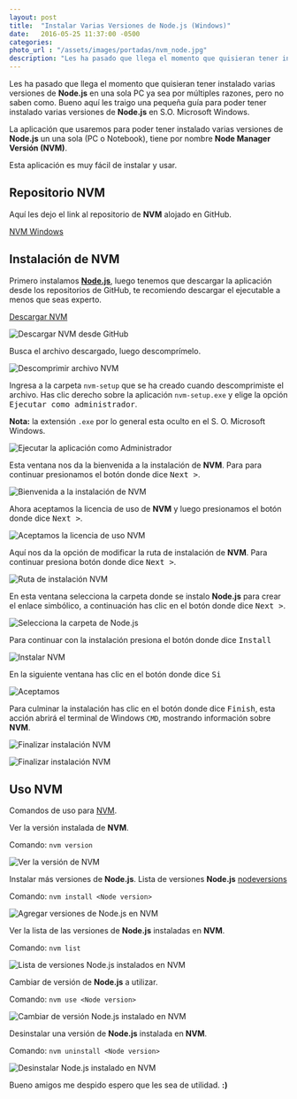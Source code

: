```yaml
---
layout: post
title:  "Instalar Varias Versiones de Node.js (Windows)"
date:   2016-05-25 11:37:00 -0500
categories:  
photo_url : "/assets/images/portadas/nvm_node.jpg"
description: "Les ha pasado que llega el momento que quisieran tener instalado varias versiones de Node.js en una sola PC ya sea por múltiples razones, pero no saben como"
---
```

Les ha pasado que llega el momento que quisieran tener instalado varias versiones de **Node.js** en una sola PC ya sea por múltiples razones, pero no saben como. Bueno aquí les traigo una pequeña guía para poder tener instalado varias versiones de **Node.js** en S.O. Microsoft Windows.

La aplicación que usaremos para poder tener instalado varias versiones de **Node.js** un una sola (PC o Notebook), tiene por nombre **Node Manager Versión (NVM)**.

Esta aplicación es muy fácil de instalar y usar.

## Repositorio NVM

Aquí les dejo el link al repositorio de **NVM** alojado en GitHub.

[NVM Windows](https://github.com/coreybutler/nvm-windows)


## Instalación de NVM

Primero instalamos **[Node.js](http://01luisrene.com/blog/2016/05/15/instalar-nodejs-en-windows/)**, luego tenemos que descargar la aplicación desde los repositorios de GitHub, te recomiendo descargar el ejecutable a menos que seas experto.

[Descargar NVM](https://github.com/coreybutler/nvm-windows/releases)

![Descargar NVM desde GitHub](/assets/images/posts/nvm_node/descargar_nvm.png)

Busca el archivo descargado, luego descomprímelo.

![Descomprimir archivo NVM](/assets/images/posts/nvm_node/descomprimir_nvm.png)

Ingresa a la carpeta `nvm-setup` que se ha creado cuando descomprimiste el archivo. Has clic derecho sobre la aplicación `nvm-setup.exe` y elige la opción <kbd>Ejecutar como administrador</kbd>.

**Nota:** la extensión `.exe` por lo general esta oculto en el S. O. Microsoft Windows.

![Ejecutar la aplicación como Administrador](/assets/images/posts/nvm_node/ejecutar_nvm.png)

Esta ventana nos da la bienvenida a la instalación de **NVM**. Para para continuar presionamos el botón donde dice <kbd>Next ></kbd>.

![Bienvenida a la instalación de NVM](/assets/images/posts/nvm_node/install_nvm_01.png)

Ahora aceptamos la licencia de uso de **NVM** y luego presionamos el botón donde dice <kbd>Next ></kbd>.

![Aceptamos la licencia de uso NVM](/assets/images/posts/nvm_node/install_nvm_02.png)

Aquí nos da la opción de modificar la ruta de instalación de **NVM**. Para continuar presiona botón donde dice <kbd>Next ></kbd>.

![Ruta de instalación NVM](/assets/images/posts/nvm_node/install_nvm_03.png)

En esta ventana selecciona la carpeta donde se instalo **Node.js** para crear el enlace simbólico, a continuación has clic en el botón donde dice <kbd>Next ></kbd>.

![Selecciona la carpeta de Node.js](/assets/images/posts/nvm_node/install_nvm_04.png)

Para continuar con la instalación presiona el botón donde dice <kbd>Install</kbd>

![Instalar NVM](/assets/images/posts/nvm_node/install_nvm_05.png)

En la siguiente ventana has clic en el botón donde dice <kbd>Si</kbd>

![Aceptamos](/assets/images/posts/nvm_node/install_nvm_06.png)

Para culminar la instalación has clic en el botón donde dice <kbd>Finish</kbd>, esta acción abrirá el terminal de Windows `CMD`, mostrando información sobre **NVM**.

![Finalizar instalación NVM](/assets/images/posts/nvm_node/install_nvm_07.png)

![Finalizar instalación NVM](/assets/images/posts/nvm_node/install_nvm_08.png)

## Uso NVM

Comandos de uso para [NVM](https://github.com/coreybutler/nvm-windows#usage).

Ver la versión instalada de **NVM**.

Comando: `nvm version`

![Ver la versión de NVM](/assets/images/posts/nvm_node/version_nvm.png)

Instalar más versiones de **Node.js**. Lista de versiones **Node.js** [nodeversions](https://github.com/coreybutler/nodedistro/blob/master/nodeversions.json)

Comando: `nvm install <Node version>`

![Agregar versiones de Node.js en NVM](/assets/images/posts/nvm_node/add_node_nvm.png)

Ver la lista de las versiones de **Node.js** instaladas en **NVM**.

Comando: `nvm list`

![Lista de versiones Node.js instalados en NVM](/assets/images/posts/nvm_node/lista_nvm.png)

Cambiar de versión de **Node.js** a utilizar.

Comando: `nvm use <Node version>`

![Cambiar de versión Node.js instalado en NVM](/assets/images/posts/nvm_node/cambiar_node_version_nvm.png)

Desinstalar una versión de **Node.js** instalada en  **NVM**.

Comando: `nvm uninstall <Node version>`

![Desinstalar Node.js instalado en NVM](/assets/images/posts/nvm_node/uninstall_node_nvm.png)

Bueno amigos me despido espero que les sea de utilidad. **:)**